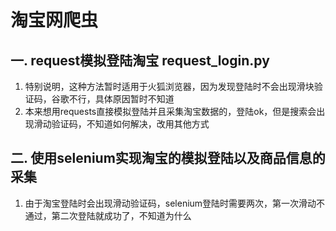 # 淘宝网爬虫
## 一. request模拟登陆淘宝 request_login.py
1. 特别说明，这种方法暂时适用于火狐浏览器，因为发现登陆时不会出现滑块验证码，谷歌不行，具体原因暂时不知道
2. 本来想用requests直接模拟登陆并且采集淘宝数据的，登陆ok，但是搜索会出现滑动验证码，不知道如何解决，改用其他方式

## 二. 使用selenium实现淘宝的模拟登陆以及商品信息的采集
1. 由于淘宝登陆时会出现滑动验证码，selenium登陆时需要两次，第一次滑动不通过，第二次登陆就成功了，不知道为什么